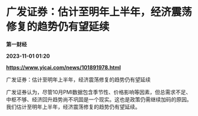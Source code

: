 # 广发证券：估计至明年上半年，经济震荡修复的趋势仍有望延续
**第一财经**

**2023-11-01 01:20**

**https://www.yicai.com/news/101891978.html**

广发证券：估计至明年上半年，经济震荡修复的趋势仍有望延续

广发证券认为，尽管10月PMI数据包含季节性、价格影响等因素，但总需求不足、中枢不够、经济回升趋势尚不巩固是一个现实。这也是政策仍需继续加码的原因。我们估计至明年上半年，经济震荡修复的趋势仍有望延续。